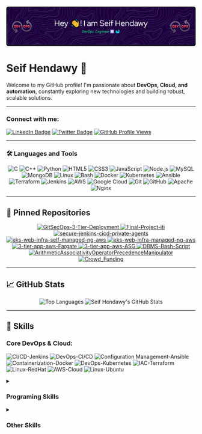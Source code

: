 ![GitHub Banner](./assets/GitHubHeader.png)

# Seif Hendawy 👋

Welcome to my GitHub profile! I'm passionate about **DevOps, Cloud, and automation**, constantly exploring new technologies and building robust, scalable solutions.

---

### Connect with me:

[![LinkedIn Badge](https://img.shields.io/badge/LinkedIn-Profile-informational?style=flat&logo=linkedin&logoColor=white&color=0D76A8)](https://www.linkedin.com/in/seif-hendawy-3995561a8/)
[![Twitter Badge](https://img.shields.io/badge/Twitter-Profile-informational?style=flat&logo=twitter&logoColor=white&color=1CA2F1)](https://twitter.com/MeSivom86)
[![GitHub Profile Views](https://komarev.com/ghpvc/?username=Hendawyy&style=flat-square&color=blueviolet)](https://github.com/Hendawyy)

---

### 🛠 Languages and Tools

<div align="center">
  <img src="https://cdn.jsdelivr.net/gh/devicons/devicon/icons/c/c-original.svg" height="40" alt="C" title="C" />
  <img src="https://cdn.jsdelivr.net/gh/devicons/devicon/icons/cplusplus/cplusplus-original.svg" height="40" alt="C++" title="C++" />
  <img src="https://cdn.jsdelivr.net/gh/devicons/devicon/icons/python/python-original.svg" height="40" alt="Python" title="Python" />
  <img src="https://cdn.jsdelivr.net/gh/devicons/devicon/icons/html5/html5-original.svg" height="40" alt="HTML5" title="HTML5" />
  <img src="https://cdn.jsdelivr.net/gh/devicons/devicon/icons/css3/css3-original.svg" height="40" alt="CSS3" title="CSS3" />
  <img src="https://cdn.jsdelivr.net/gh/devicons/devicon/icons/javascript/javascript-original.svg" height="40" alt="JavaScript" title="JavaScript" />
  <img src="https://cdn.jsdelivr.net/gh/devicons/devicon/icons/nodejs/nodejs-original.svg" height="40" alt="Node.js" title="Node.js" />
  <img src="https://cdn.jsdelivr.net/gh/devicons/devicon/icons/mysql/mysql-original.svg" height="40" alt="MySQL" title="MySQL" />
  <img src="https://cdn.jsdelivr.net/gh/devicons/devicon/icons/mongodb/mongodb-original.svg" height="40" alt="MongoDB" title="MongoDB" />
  <img src="https://cdn.jsdelivr.net/gh/devicons/devicon/icons/linux/linux-original.svg" height="40" alt="Linux" title="Linux" />
  <img src="https://cdn.jsdelivr.net/gh/devicons/devicon/icons/bash/bash-original.svg" height="40" alt="Bash" title="Bash" />
  <img src="https://cdn.jsdelivr.net/gh/devicons/devicon/icons/docker/docker-original.svg" height="40" alt="Docker" title="Docker" />
  <img src="https://cdn.jsdelivr.net/gh/devicons/devicon/icons/kubernetes/kubernetes-plain.svg" height="40" alt="Kubernetes" title="Kubernetes" />
  <img src="https://cdn.jsdelivr.net/gh/devicons/devicon/icons/ansible/ansible-original.svg" height="40" alt="Ansible" title="Ansible" />
  <img src="https://cdn.jsdelivr.net/gh/devicons/devicon/icons/terraform/terraform-original.svg" height="40" alt="Terraform" title="Terraform" />
  <img src="https://cdn.jsdelivr.net/gh/devicons/devicon/icons/jenkins/jenkins-line.svg" height="40" alt="Jenkins" title="Jenkins" />
  <img src="https://cdn.jsdelivr.net/gh/devicons/devicon/icons/amazonwebservices/amazonwebservices-line-wordmark.svg" height="40" alt="AWS" title="AWS" />
  <img src="https://cdn.jsdelivr.net/gh/devicons/devicon/icons/googlecloud/googlecloud-original.svg" height="40" alt="Google Cloud" title="Google Cloud" />
  <img src="https://cdn.jsdelivr.net/gh/devicons/devicon/icons/git/git-original.svg" height="40" alt="Git" title="Git" />
  <img src="https://cdn.jsdelivr.net/gh/devicons/devicon/icons/github/github-original.svg" height="40" alt="GitHub" title="GitHub" />
  <img src="https://cdn.jsdelivr.net/gh/devicons/devicon/icons/apache/apache-original.svg" height="40" alt="Apache" title="Apache" />
  <img src="https://cdn.jsdelivr.net/gh/devicons/devicon/icons/nginx/nginx-original.svg" height="40" alt="Nginx" title="Nginx" />
</div>

---

## 🚀 Pinned Repositories

<div align="center">
  <a href="https://github.com/Hendawyy/GitSecOps-3-Tier-Deployment">
    <img src="https://github-readme-stats.vercel.app/api/pin/?username=Hendawyy&repo=GitSecOps-3-Tier-Deployment&title_color=ffffff&text_color=c9cacc&icon_color=4AB197&bg_color=1A2B34" alt="GitSecOps-3-Tier-Deployment" />
  </a>
  <a href="https://github.com/Hendawyy/Final-Project-iti">
    <img src="https://github-readme-stats.vercel.app/api/pin/?username=Hendawyy&repo=Final-Project-iti&title_color=ffffff&text_color=c9cacc&icon_color=4AB197&bg_color=1A2B34" alt="Final-Project-iti" />
  </a>
  <a href="https://github.com/Hendawyy/secure-jenkins-cicd-private-agents">
    <img src="https://github-readme-stats.vercel.app/api/pin/?username=Hendawyy&repo=secure-jenkins-cicd-private-agents&title_color=ffffff&text_color=c9cacc&icon_color=4AB197&bg_color=1A2B34" alt="secure-jenkins-cicd-private-agents" />
  </a>
  <a href="https://github.com/Hendawyy/eks-web-infra-self-managed-ng-aws">
    <img src="https://github-readme-stats.vercel.app/api/pin/?username=Hendawyy&repo=eks-web-infra-self-managed-ng-aws&title_color=ffffff&text_color=c9cacc&icon_color=4AB197&bg_color=1A2B34" alt="eks-web-infra-self-managed-ng-aws" />
  </a>
  <a href="https://github.com/Hendawyy/eks-web-infra-managed-ng-aws">
    <img src="https://github-readme-stats.vercel.app/api/pin/?username=Hendawyy&repo=eks-web-infra-managed-ng-aws&title_color=ffffff&text_color=c9cacc&icon_color=4AB197&bg_color=1A2B34" alt="eks-web-infra-managed-ng-aws" />
  </a>
  <a href="https://github.com/Hendawyy/3-tier-app-aws-Fargate">
    <img src="https://github-readme-stats.vercel.app/api/pin/?username=Hendawyy&repo=3-tier-app-aws-Fargate&title_color=ffffff&text_color=c9cacc&icon_color=4AB197&bg_color=1A2B34" alt="3-tier-app-aws-Fargate" />
  </a>
  <a href="https://github.com/Hendawyy/3-tier-app-aws-ASG">
    <img src="https://github-readme-stats.vercel.app/api/pin/?username=Hendawyy&repo=3-tier-app-aws-ASG&title_color=ffffff&text_color=c9cacc&icon_color=4AB197&bg_color=1A2B34" alt="3-tier-app-aws-ASG" />
  </a>
  <a href="https://github.com/Hendawyy/DBMS-Bash-Script">
    <img src="https://github-readme-stats.vercel.app/api/pin/?username=Hendawyy&repo=DBMS-Bash-Script&title_color=ffffff&text_color=c9cacc&icon_color=4AB197&bg_color=1A2B34" alt="DBMS-Bash-Script" />
  </a>
  <a href="https://github.com/Hendawyy/ArithmeticAssociativityOperatorPrecedenceManipulator">
    <img src="https://github-readme-stats.vercel.app/api/pin/?username=Hendawyy&repo=ArithmeticAssociativityOperatorPrecedenceManipulator&title_color=ffffff&text_color=c9cacc&icon_color=4AB197&bg_color=1A2B34" alt="ArithmeticAssociativityOperatorPrecedenceManipulator" />
  </a>
  <a href="https://github.com/Hendawyy/Crowd_Funding.git">
    <img src="https://github-readme-stats.vercel.app/api/pin/?username=Hendawyy&repo=Crowd_Funding&title_color=ffffff&text_color=c9cacc&icon_color=4AB197&bg_color=1A2B34" alt="Crowd_Funding" />
  </a>
</div>

---

## 📈 GitHub Stats

<div align="center">
  <img src="https://github-readme-stats.vercel.app/api/top-langs/?username=Hendawyy&hide=html,css&title_color=ffffff&text_color=c9cacc&icon_color=4AB197&bg_color=1A2B34" alt="Top Languages" />
  <img src="https://github-readme-stats.vercel.app/api?username=Hendawyy&show_icons=true&line_height=27&count_private=true&title_color=ffffff&text_color=c9cacc&icon_color=4AB097&bg_color=1A2B34" alt="Seif Hendawy's GitHub Stats" />
</div>

---

## 💼 Skills

### Core DevOps & Cloud:

![CI/CD-Jenkins](https://img.shields.io/badge/CI/CD-Jenkins-informational?style=flat&logo=jenkins&logoColor=white&color=4AB197)
![DevOps-CI/CD](https://img.shields.io/badge/DevOps-CI/CD-informational?style=flat&logo=github-actions&logoColor=white&color=4AB197)
![Configuration Management-Ansible](https://img.shields.io/badge/Configuration_Management-Ansible-informational?style=flat&logo=ansible&logoColor=white&color=4AB197)
![Containerization-Docker](https://img.shields.io/badge/Containerization-Docker-informational?style=flat&logo=docker&logoColor=white&color=4AB197)
![DevOps-Kubernetes](https://img.shields.io/badge/Orchestration-Kubernetes-informational?style=flat&logo=kubernetes&logoColor=white&color=4AB197)
![IAC-Terraform](https://img.shields.io/badge/IAC-Terraform-informational?style=flat&logo=terraform&logoColor=white&color=4AB197)
![Linux-RedHat](https://img.shields.io/badge/Linux-RedHat-informational?style=flat&logo=RedHat&logoColor=white&color=4AB197)
![AWS-Cloud](https://img.shields.io/badge/AWS-Cloud-informational?style=flat&logo=Amazon%20AWS&Cloud&logoColor=white&color=4AB197)
![Linux-Ubuntu](https://img.shields.io/badge/Linux-Ubuntu-informational?style=flat&logo=ubuntu&logoColor=white&color=4AB197)

<details>
<summary><h3>Programing Skills</h3></summary>

![Python](https://img.shields.io/badge/Python-informational?style=flat&logo=python&logoColor=white&color=4AB197)
![Java](https://img.shields.io/badge/Java-informational?style=flat&logo=java&logoColor=white&color=4AB197)
![C](https://img.shields.io/badge/C-informational?style=flat&logo=c&logoColor=white&color=4AB197)
![C++](https://img.shields.io/badge/C++-informational?style=flat&logo=c%2B%2B&logoColor=white&color=4AB197)
![C#](https://img.shields.io/badge/C%23-informational?style=flat&logo=c-sharp&logoColor=white&color=4AB197)
![PHP](https://img.shields.io/badge/PHP-informational?style=flat&logo=php&logoColor=white&color=4AB197)
![Dart](https://img.shields.io/badge/Dart-informational?style=flat&logo=dart&logoColor=white&color=4AB197)
![MySQL](https://img.shields.io/badge/MySQL-informational?style=flat&logo=mysql&logoColor=white&color=4AB197)
![HTML](https://img.shields.io/badge/HTML-informational?style=flat&logo=html5&logoColor=white&color=4AB197)
![CSS](https://img.shields.io/badge/CSS-informational?style=flat&logo=css3&logoColor=white&color=4AB197)
![JavaScript](https://img.shields.io/badge/JavaScript-informational?style=flat&logo=javascript&logoColor=white&color=4AB197)
![Flutter](https://img.shields.io/badge/Flutter-informational?style=flat&logo=flutter&logoColor=white&color=4AB197)
![Full Stack](https://img.shields.io/badge/Full%20Stack-informational?style=flat&logo=react&logoColor=white&color=4AB197)
![Web Development](https://img.shields.io/badge/Web%20Development-informational?style=flat&logo=react&logoColor=white&color=4AB197)
![AI](https://img.shields.io/badge/AI-informational?style=flat&logo=python&logoColor=white&color=4AB197)
![TensorFlow](https://img.shields.io/badge/TensorFlow-informational?style=flat&logo=TensorFlow&logoColor=white&color=4AB197)
</details>

<details>
<summary><h3>Other Skills</h3></summary>

![Problem Solving](https://img.shields.io/badge/Problem%20Solving-informational?style=flat&color=4AB197)
![Research](https://img.shields.io/badge/Research-informational?style=flat&color=4AB197)
![Multitasking](https://img.shields.io/badge/Multitasking-informational?style=flat&color=4AB197)
![Software Diagrams](https://img.shields.io/badge/Software%20Diagrams-informational?style=flat&color=4AB197)
![Version Control](https://img.shields.io/badge/Version%20Control-informational?style=flat&color=4AB197)
![Unit Testing](https://img.shields.io/badge/Unit%20Testing-informational?style=flat&color=4AB197)
![Bash Scripting](https://img.shields.io/badge/Bash%20Scripting-informational?style=flat&color=4AB197)
![Prometheus](https://img.shields.io/badge/Prometheus-informational?style=flat&color=4AB197)

</details>
